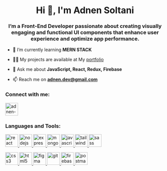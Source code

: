 <h1 align="center">Hi 👋, I'm Adnen Soltani</h1>
<h3 align="center">I’m a Front-End Developer passionate about creating visually engaging and functional UI components that enhance user experience and optimize app performance.</h3>

- 🌱 I’m currently learning **MERN STACK**

- 👨‍💻 My projects are available at My [portfolio](https://adnen.vercel.app/)

- 💬 Ask me about **JavaScript, React, Redux, Firebase**

- 📫 Reach me on **adnen.dev@gmail.com**

<h3 align="left">Connect with me:</h3>
<p align="left">
  <a href="https://www.linkedin.com/in/adnen-soltani-312a08207/" target="blank">
    <img align="center" src="https://img.icons8.com/?size=100&id=13930&format=png&color=000000" alt="adnen-soltani-linkedin" height="40" width="40" />
  </a>
</p>

<h3 align="left">Languages and Tools:</h3>
<p align="left">

  <a href="https://reactjs.org/" target="_blank" rel="noreferrer">
    <img src="https://img.icons8.com/?size=100&id=wPohyHO_qO1a&format=png&color=000000" alt="react" width="40" height="40"/>
  </a>
  <a href="https://nodejs.org" target="_blank" rel="noreferrer">
    <img src="https://img.icons8.com/?size=100&id=54087&format=png&color=000000" alt="nodejs" width="40" height="40"/>
  </a>
  <a href="https://expressjs.com" target="_blank" rel="noreferrer">
    <img src="https://img.icons8.com/?size=100&id=B4UIxQoMYIGD&format=png&color=000000" alt="express" width="40" height="40"/>
  </a>
  <a href="https://www.mongodb.com/" target="_blank" rel="noreferrer">
    <img src="https://img.icons8.com/?size=100&id=tBBf3P8HL0vR&format=png&color=000000" alt="mongodb" width="40" height="40"/>
  </a>
  <a href="https://developer.mozilla.org/en-US/docs/Web/JavaScript" target="_blank" rel="noreferrer">
    <img src="https://img.icons8.com/?size=100&id=PXTY4q2Sq2lG&format=png&color=000000" alt="javascript" width="40" height="40"/>
  </a>
  <a href="https://tailwindcss.com/" target="_blank" rel="noreferrer">
  <img src="https://img.icons8.com/?size=100&id=CIAZz2CYc6Kc&format=png&color=000000" alt="tailwind" width="40" height="40"/>
</a>
<a href="https://sass-lang.com" target="_blank" rel="noreferrer">
  <img src="https://img.icons8.com/?size=100&id=qsQZWvMuX4ad&format=png&color=000000" alt="sass" width="40" height="40"/>
</a>
</p>

<a href="https://www.w3schools.com/css/" target="_blank" rel="noreferrer">
  <img src="https://img.icons8.com/?size=100&id=21278&format=png&color=000000" alt="css3" width="40" height="40"/>
</a>
<a href="https://www.w3.org/html/" target="_blank" rel="noreferrer">
  <img src="https://img.icons8.com/?size=100&id=qsQZWvMuX4ad&format=png&color=000000" alt="html5" width="40" height="40"/>
</a>
<a href="https://www.figma.com/" target="_blank" rel="noreferrer">
  <img src="https://www.vectorlogo.zone/logos/figma/figma-icon.svg" alt="figma" width="40" height="40"/>
</a>
<a href="https://git-scm.com/" target="_blank" rel="noreferrer">
  <img src="https://www.vectorlogo.zone/logos/git-scm/git-scm-icon.svg" alt="git" width="40" height="40"/>
</a>
<a href="https://firebase.google.com/" target="_blank" rel="noreferrer">
  <img src="https://www.vectorlogo.zone/logos/firebase/firebase-icon.svg" alt="firebase" width="40" height="40"/>
</a>
<a href="https://postman.com" target="_blank" rel="noreferrer">
  <img src="https://www.vectorlogo.zone/logos/getpostman/getpostman-icon.svg" alt="postman" width="40" height="40"/>
</a>
